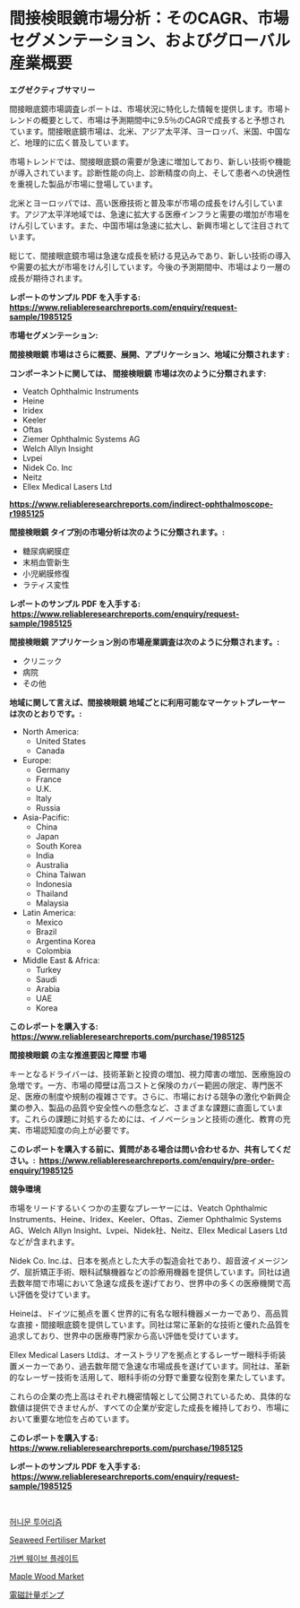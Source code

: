 <p><h1>間接検眼鏡市場分析：そのCAGR、市場セグメンテーション、およびグローバル産業概要</h1></p><p><strong>エグゼクティブサマリー</strong></p>
<p><p>間接眼底鏡市場調査レポートは、市場状況に特化した情報を提供します。市場トレンドの概要として、市場は予測期間中に9.5％のCAGRで成長すると予想されています。間接眼底鏡市場は、北米、アジア太平洋、ヨーロッパ、米国、中国など、地理的に広く普及しています。</p><p>市場トレンドでは、間接眼底鏡の需要が急速に増加しており、新しい技術や機能が導入されています。診断性能の向上、診断精度の向上、そして患者への快適性を重視した製品が市場に登場しています。</p><p>北米とヨーロッパでは、高い医療技術と普及率が市場の成長をけん引しています。アジア太平洋地域では、急速に拡大する医療インフラと需要の増加が市場をけん引しています。また、中国市場は急速に拡大し、新興市場として注目されています。</p><p>総じて、間接眼底鏡市場は急速な成長を続ける見込みであり、新しい技術の導入や需要の拡大が市場をけん引しています。今後の予測期間中、市場はより一層の成長が期待されます。</p></p>
<p><strong>レポートのサンプル PDF を入手する: <a href="https://www.reliableresearchreports.com/enquiry/request-sample/1985125">https://www.reliableresearchreports.com/enquiry/request-sample/1985125</a></strong></p>
<p><strong>市場セグメンテーション:</strong></p>
<p><strong> 間接検眼鏡 市場はさらに概要、展開、アプリケーション、地域に分類されます :</strong></p>
<p><strong>コンポーネントに関しては、 間接検眼鏡 市場は次のように分類されます: &nbsp;</strong></p>
<p><ul><li>Veatch Ophthalmic Instruments</li><li>Heine</li><li>Iridex</li><li>Keeler</li><li>Oftas</li><li>Ziemer Ophthalmic Systems AG</li><li>Welch Allyn Insight</li><li>Lvpei</li><li>Nidek Co. Inc</li><li>Neitz</li><li>Ellex Medical Lasers Ltd</li></ul></p>
<p><strong><a href="https://www.reliableresearchreports.com/indirect-ophthalmoscope-r1985125">https://www.reliableresearchreports.com/indirect-ophthalmoscope-r1985125</a></strong></p>
<p><strong> 間接検眼鏡 タイプ別の市場分析は次のように分類されます。:</strong></p>
<p><ul><li>糖尿病網膜症</li><li>末梢血管新生</li><li>小児網膜修復</li><li>ラティス変性</li></ul></p>
<p><strong>レポートのサンプル PDF を入手する: &nbsp;<a href="https://www.reliableresearchreports.com/enquiry/request-sample/1985125">https://www.reliableresearchreports.com/enquiry/request-sample/1985125</a></strong></p>
<p><strong> 間接検眼鏡 アプリケーション別の市場産業調査は次のように分類されます。:</strong></p>
<p><ul><li>クリニック</li><li>病院</li><li>その他</li></ul></p>
<p><strong>地域に関して言えば、間接検眼鏡 地域ごとに利用可能なマーケットプレーヤーは次のとおりです。:</strong></p>
<p><ul>
    <li>
        North America:
        <ul>
            <li>United States</li>
            <li>Canada</li>
        </ul>
    </li>
    <li>
        Europe:
        <ul>
            <li>Germany</li>
            <li>France</li>
            <li>U.K.</li>
            <li>Italy</li>
            <li>Russia</li>
        </ul>
    </li>
    <li>
        Asia-Pacific:
        <ul>
            <li>China</li>
            <li>Japan</li>
            <li>South Korea</li>
            <li>India</li>
            <li>Australia</li>
            <li>China Taiwan</li>
            <li>Indonesia</li>
            <li>Thailand</li>
            <li>Malaysia</li>
        </ul>
    </li>
    <li>
        Latin America:
        <ul>
            <li>Mexico</li>
            <li>Brazil</li>
            <li>Argentina Korea</li>
            <li>Colombia</li>
        </ul>
    </li>
    <li>
        Middle East & Africa:
        <ul>
            <li>Turkey</li>
            <li>Saudi</li>
            <li>Arabia</li>
            <li>UAE</li>
            <li>Korea</li>
        </ul>
    </li>
    </ul></p>
<p><strong>このレポートを購入する: &nbsp;<a href="https://www.reliableresearchreports.com/purchase/1985125">https://www.reliableresearchreports.com/purchase/1985125</a></strong></p>
<p><strong>間接検眼鏡 の主な推進要因と障壁 市場</strong></p>
<p><p>キーとなるドライバーは、技術革新と投資の増加、視力障害の増加、医療施設の急増です。一方、市場の障壁は高コストと保険のカバー範囲の限定、専門医不足、医療の制度や規制の複雑さです。さらに、市場における競争の激化や新興企業の参入、製品の品質や安全性への懸念など、さまざまな課題に直面しています。これらの課題に対処するためには、イノベーションと技術の進化、教育の充実、市場認知度の向上が必要です。</p></p>
<p><strong>このレポートを購入する前に、質問がある場合は問い合わせるか、共有してください。:&nbsp; <a href="https://www.reliableresearchreports.com/enquiry/pre-order-enquiry/1985125">https://www.reliableresearchreports.com/enquiry/pre-order-enquiry/1985125</a></strong></p>
<p><strong>競争環境</strong></p>
<p><p>市場をリードするいくつかの主要なプレーヤーには、Veatch Ophthalmic Instruments、Heine、Iridex、Keeler、Oftas、Ziemer Ophthalmic Systems AG、Welch Allyn Insight、Lvpei、Nidek社、Neitz、Ellex Medical Lasers Ltdなどが含まれます。</p><p>Nidek Co. Inc.は、日本を拠点とした大手の製造会社であり、超音波イメージング、屈折矯正手術、眼科試験機器などの診療用機器を提供しています。同社は過去数年間で市場において急速な成長を遂げており、世界中の多くの医療機関で高い評価を受けています。</p><p>Heineは、ドイツに拠点を置く世界的に有名な眼科機器メーカーであり、高品質な直接・間接眼底鏡を提供しています。同社は常に革新的な技術と優れた品質を追求しており、世界中の医療専門家から高い評価を受けています。</p><p>Ellex Medical Lasers Ltdは、オーストラリアを拠点とするレーザー眼科手術装置メーカーであり、過去数年間で急速な市場成長を遂げています。同社は、革新的なレーザー技術を活用して、眼科手術の分野で重要な役割を果たしています。</p><p>これらの企業の売上高はそれぞれ機密情報として公開されているため、具体的な数値は提供できませんが、すべての企業が安定した成長を維持しており、市場において重要な地位を占めています。</p></p>
<p><strong>このレポートを購入する: &nbsp; <a href="https://www.reliableresearchreports.com/purchase/1985125">https://www.reliableresearchreports.com/purchase/1985125</a></strong></p>
<p><strong>レポートのサンプル PDF を入手する: &nbsp;<a href="https://www.reliableresearchreports.com/enquiry/request-sample/1985125">https://www.reliableresearchreports.com/enquiry/request-sample/1985125</a></strong><strong></strong></p>
<p>&nbsp;</p>
<p><p><a href="https://medium.com/@hermanokutneva7878567/%EC%8B%A0%ED%98%BC%EC%97%AC%ED%96%89-%EC%8B%9C%EC%9E%A5-%ED%8A%B8%EB%A0%8C%EB%93%9C-%EC%98%88%EC%B8%A1-%EB%B0%8F-%EA%B2%BD%EC%9F%81-%EB%B6%84%EC%84%9D-2031%EB%85%84%EA%B9%8C%EC%A7%80-4eaa092b4733">허니문 투어리즘</a></p><p><a href="https://issuu.com/reportprime-2/docs/seaweed-fertiliser-market-size-2030.pptx">Seaweed Fertiliser Market</a></p><p><a href="https://github.com/vsr06p4p49/Market-Research-Report-List-1/blob/main/605801730271.md">가변 웨이브 플레이트</a></p><p><a href="https://issuu.com/reportprime-2/docs/maple-wood-market-size-2030.pptx">Maple Wood Market</a></p><p><a href="https://github.com/cbigkbh02719/Market-Research-Report-List-1/blob/main/460020033018.md">電磁計量ポンプ</a></p></p>